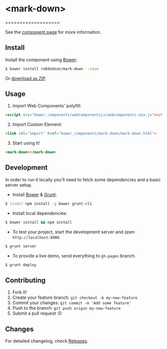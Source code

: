 # &lt;mark-down&gt;
===================

> 

See the [component page](http://robdodson.github.io/mark-down) for more information.

## Install

Install the component using [Bower](http://bower.io/):

```sh
$ bower install robdodson/mark-down --save
```

Or [download as ZIP](https://github.com/robdodson/mark-down/archive/master.zip).

## Usage

1. Import Web Components' polyfill:

```html
<script src="bower_components/webcomponentsjs/webcomponents.min.js"></script>
```

2. Import Custom Element:

```html
<link rel="import" href="bower_components/mark-down/mark-down.html">
```

3. Start using it!

```html
<mark-down></mark-down>
```

## Development

In order to run it locally you'll need to fetch some dependencies and a basic server setup.

* Install [Bower](http://bower.io/) & [Grunt](http://gruntjs.com/):

```sh
$ [sudo] npm install -g bower grunt-cli
```

* Install local dependencies:

```sh
$ bower install && npm install
```

* To test your project, start the development server and open `http://localhost:8000`.

```sh
$ grunt server
```

* To provide a live demo, send everything to `gh-pages` branch.

```sh
$ grunt deploy
```

## Contributing

1. Fork it!
2. Create your feature branch: `git checkout -b my-new-feature`
3. Commit your changes: `git commit -m 'Add some feature'`
4. Push to the branch: `git push origin my-new-feature`
5. Submit a pull request :D

## Changes

For detailed changelog, check [Releases](https://github.com/robdodson/mark-down/releases).
